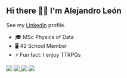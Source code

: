 <!---
| <img src="http://www.sc.ehu.es/mathema1/Perry1.jpg" width="300"> |
|:--:| 
| *Image by Edward Perry. [Source.](http://www.sc.ehu.es/mathema1/Alhambra.htm)* |
--->


## Hi there 👋🏻 I'm Alejandro León

See my [LinkedIn](https://www.linkedin.com/in/alejandro-le%C3%B3n-castell-ba569b21b/) profile.

- 🎓 MSc Physics of Data
- 🖥 42 School Member
- ⚡️ Fun fact: I enjoy TTRPGs


[![](https://img.shields.io/badge/Programming%20Language-00599C?style=flat-square&logo=c&logoColor=white)](https://www.gnu.org/software/libc/manual/html_mono/libc.html) [![](https://img.shields.io/badge/C%2B%2B-00599C?style=flat-square&logo=C%2B%2B&logoColor=white) ](https://www.cplusplus.com) [ ![](https://img.shields.io/badge/Python-00599C?style=flat-square&logo=python&logoColor=white)](https://www.python.org)
[ ![](https://img.shields.io/badge/Programming%20Language-00599C?style=flat-square&logo=R&logoColor=white)](https://cran.r-project.org/doc/manuals/r-release/R-intro.html) 

<!---
[![aleon-ca's 42 stats](https://badge42.vercel.app/api/v2/cl1lugp44007809l9bwu8ib07/stats?cursusId=21&coalitionId=66)](https://github.com/JaeSeoKim/badge42)
--->
<!---
[![Anurag's GitHub stats](https://github-readme-stats.vercel.app/api?username=ElHuaco&theme=gruvbox&hide_border=true&hide=issues)](https://github.com/anuraghazra/github-readme-stats)
--->
<!---
[![Top Langs](https://github-readme-stats.vercel.app/api/top-langs/?username=ElHuaco&theme=gruvbox&hide_border=true&layout=compact&hide=makefile)](https://github.com/anuraghazra/github-readme-stats)
--->
